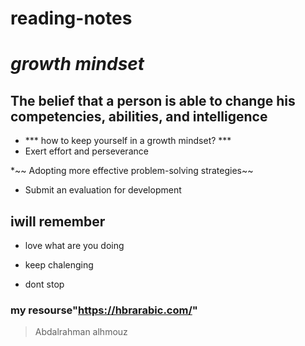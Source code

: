 # **reading-notes**
# *growth mindset*
## The belief that a person is able to change his competencies, abilities, and intelligence
* *** how to keep yourself in a growth mindset? ***
* Exert effort and perseverance

*~~  Adopting more effective problem-solving strategies~~
* Submit an evaluation for development

## iwill remember 
- love what are you doing

 - keep chalenging
 
 - dont stop
 
### my resourse"https://hbrarabic.com/"
> Abdalrahman alhmouz
